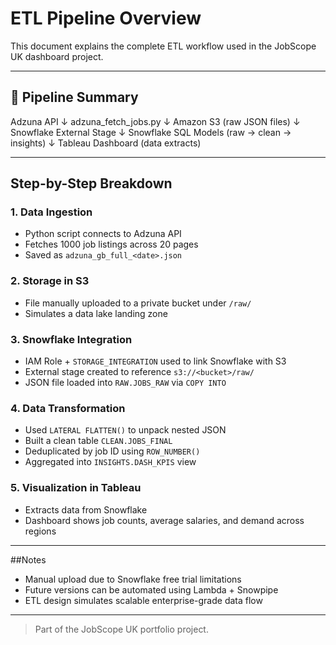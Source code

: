 # ETL Pipeline Overview

This document explains the complete ETL workflow used in the JobScope UK dashboard project.

---

## 🔄 Pipeline Summary
Adzuna API
↓
adzuna_fetch_jobs.py
↓
Amazon S3 (raw JSON files)
↓
Snowflake External Stage
↓
Snowflake SQL Models (raw → clean → insights)
↓
Tableau Dashboard (data extracts)

---

## Step-by-Step Breakdown

### 1. Data Ingestion
- Python script connects to Adzuna API
- Fetches 1000 job listings across 20 pages
- Saved as `adzuna_gb_full_<date>.json`

### 2. Storage in S3
- File manually uploaded to a private bucket under `/raw/`
- Simulates a data lake landing zone

### 3. Snowflake Integration
- IAM Role + `STORAGE_INTEGRATION` used to link Snowflake with S3
- External stage created to reference `s3://<bucket>/raw/`
- JSON file loaded into `RAW.JOBS_RAW` via `COPY INTO`

### 4. Data Transformation
- Used `LATERAL FLATTEN()` to unpack nested JSON
- Built a clean table `CLEAN.JOBS_FINAL`
- Deduplicated by job ID using `ROW_NUMBER()`
- Aggregated into `INSIGHTS.DASH_KPIS` view

### 5. Visualization in Tableau
- Extracts data from Snowflake
- Dashboard shows job counts, average salaries, and demand across regions

---

##Notes

- Manual upload due to Snowflake free trial limitations
- Future versions can be automated using Lambda + Snowpipe
- ETL design simulates scalable enterprise-grade data flow

---

> Part of the JobScope UK portfolio project.
